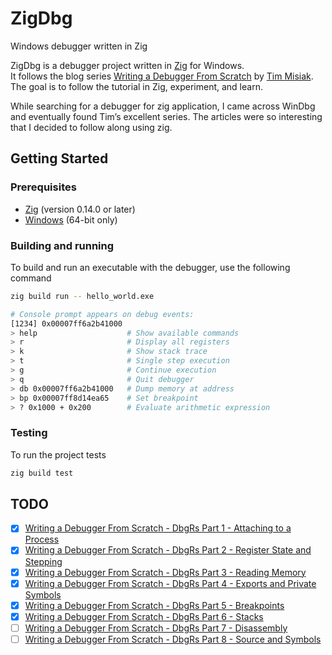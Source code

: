 # ZigDbg
Windows debugger written in Zig

ZigDbg is a debugger project written in [Zig](https://ziglang.org/) for Windows.  
It follows the blog series [Writing a Debugger From Scratch](https://www.timdbg.com/posts/writing-a-debugger-from-scratch-part-1/) by [Tim Misiak](https://github.com/timmisiak).  
The goal is to follow the tutorial in Zig, experiment, and learn.

While searching for a debugger for zig application, I came across WinDbg and eventually found Tim’s excellent series. The articles were so interesting that I decided to follow along using zig.

## Getting Started

### Prerequisites

- [Zig](https://ziglang.org/) (version 0.14.0 or later)
- [Windows](https://www.microsoft.com/en-us/windows) (64-bit only)

### Building and running
To build and run an executable with the debugger, use the following command

```bash
zig build run -- hello_world.exe

# Console prompt appears on debug events:
[1234] 0x00007ff6a2b41000
> help                    # Show available commands
> r                       # Display all registers
> k                       # Show stack trace
> t                       # Single step execution
> g                       # Continue execution
> q                       # Quit debugger
> db 0x00007ff6a2b41000   # Dump memory at address
> bp 0x00007ff8d14ea65    # Set breakpoint
> ? 0x1000 + 0x200        # Evaluate arithmetic expression
```

### Testing

To run the project tests

```bash
zig build test
```

## TODO
- [x] [Writing a Debugger From Scratch - DbgRs Part 1 - Attaching to a Process](https://www.timdbg.com/posts/writing-a-debugger-from-scratch-part-1/)
- [x] [Writing a Debugger From Scratch - DbgRs Part 2 - Register State and Stepping](https://www.timdbg.com/posts/writing-a-debugger-from-scratch-part-2/)
- [x] [Writing a Debugger From Scratch - DbgRs Part 3 - Reading Memory](https://www.timdbg.com/posts/writing-a-debugger-from-scratch-part-3/)
- [x] [Writing a Debugger From Scratch - DbgRs Part 4 - Exports and Private Symbols](https://www.timdbg.com/posts/writing-a-debugger-from-scratch-part-4/)
- [x] [Writing a Debugger From Scratch - DbgRs Part 5 - Breakpoints](https://www.timdbg.com/posts/writing-a-debugger-from-scratch-part-5/)
- [x] [Writing a Debugger From Scratch - DbgRs Part 6 - Stacks](https://www.timdbg.com/posts/writing-a-debugger-from-scratch-part-6/)
- [ ] [Writing a Debugger From Scratch - DbgRs Part 7 - Disassembly](https://www.timdbg.com/posts/writing-a-debugger-from-scratch-part-7/)
- [ ] [Writing a Debugger From Scratch - DbgRs Part 8 - Source and Symbols](https://www.timdbg.com/posts/writing-a-debugger-from-scratch-part-8/)
